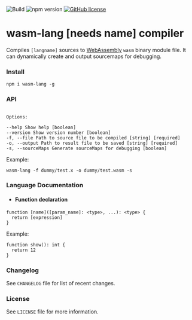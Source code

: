 ![Build](https://github.com/michaljach/wasm-lang/workflows/Build/badge.svg) ![npm version](https://badge.fury.io/js/wasm-lang.svg) [![GitHub license](https://img.shields.io/badge/license-MIT-blue.svg)](https://github.com/michaljach/wasm-lang/blob/master/LICENSE)

# wasm-lang [needs name] compiler

Compiles `[langname]` sources to [WebAssembly](https://webassembly.org/) `wasm` binary module file. It can dynamically create and output sourcemaps for debugging.

### Install

`npm i wasm-lang -g`

### API

```

Options:

--help Show help [boolean]
--version Show version number [boolean]
-f, --file Path to source file to be compiled [string] [required]
-o, --output Path to result file to be saved [string] [required]
-s, --sourceMaps Generate sourceMaps for debugging [boolean]

```

Example:

`wasm-lang -f dummy/test.x -o dummy/test.wasm -s`

### Language Documentation

- #### Function declaration

```
function [name]([param_name]: <type>, ...): <type> {
  return [expression]
}
```

Example:

```
function show(): int {
  return 12
}
```

### Changelog

See `CHANGELOG` file for list of recent changes.

### License

See `LICENSE` file for more information.
